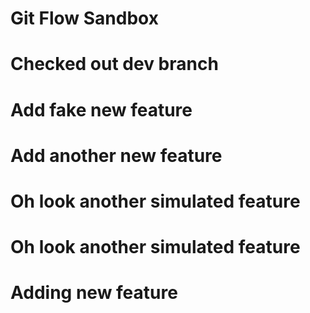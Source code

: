 # Git Flow Sandbox

# Checked out dev branch

# Add fake new feature

# Add another new feature

# Oh look another simulated feature

# Oh look another simulated feature

# Adding new feature
